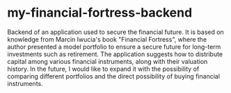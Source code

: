 # my-financial-fortress-backend
Backend of an application used to secure the financial future. It is based on knowledge from Marcin Iwucia's book "Financial Fortress", where the author presented a model portfolio to ensure a secure future for long-term investments such as retirement. The application suggests how to distribute capital among various financial instruments, along with their valuation history. In the future, I would like to expand it with the possibility of comparing different portfolios and the direct possibility of buying financial instruments. 
